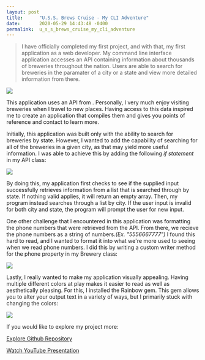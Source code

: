 ```yaml
---
layout: post
title:      "U.S.S. Brews Cruise - My CLI Adventure"
date:       2020-05-29 14:43:48 -0400
permalink:  u_s_s_brews_cruise_my_cli_adventure
---
```



> I have officially completed my first project, and with that, my first application as a web developer. My command line interface application accesses an API containing information about thousands of breweries throughout the nation. Users are able to search for breweries in the paramater of a city or a state and view more detailed information from there.
> 

![](https://media.publit.io/file/Brewery-Display.png)

This application uses an API from [](https://www.openbrewerydb.org/). Personally, I very much enjoy visiting breweries when I travel to new places. Having access to this data inspired me to create an application that compiles them and gives you points of reference and contact to learn more. 

Initially, this application was built only with the ability to search for breweries by state. However, I wanted to add the capability of searching for all of the breweries in a given city, as that may yield more useful information. I was able to achieve this by adding the following *if statement* in my API class:

![](https://media.publit.io/file/API-clip.png)

By doing this, my application first checks to see if the supplied input successfully retrieves information from a list that is searched through by state. If nothing valid applies, it will return an empty array. Then, my program instead searches through a list by city. If the user input is invalid for both city and state, the program will prompt the user for new input.

One other challenge that I encountered in this application was formatting the phone numbers that were retrieved from the API. From there, we recieve the phone numbers as a string of numbers.*(Ex. "5556667777")*  I found this hard to read, and I wanted to format it into what we're more used to seeing when we read phone numbers. I did this by writing a custom writer method for the phone property in my Brewery class: 

![](https://media.publit.io/file/phone-writer.png)

Lastly, I really wanted to make my application visually appealing. Having multiple different colors at play makes it easier to read as well as aesthetically pleasing. For this, I installed the Rainbow gem. This gem allows you to alter your output text in a variety of ways, but I primarily stuck with changing the colors:

![](https://media.publit.io/file/rainbow-editing.png)

If you would like to explore my project more:

[Explore Github Repository](https://github.com/kamrinkennedy/breweries)

[Watch YouTube Presentation](https://www.youtube.com/watch?v=Op0F270K_f4)

